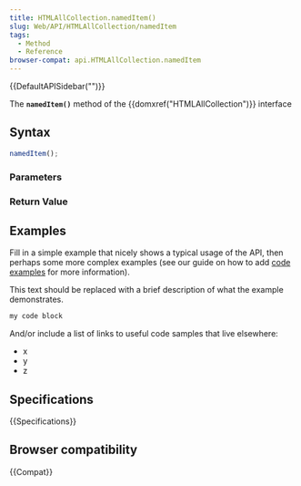 ```yaml
---
title: HTMLAllCollection.namedItem()
slug: Web/API/HTMLAllCollection/namedItem
tags:
  - Method
  - Reference
browser-compat: api.HTMLAllCollection.namedItem
---
```

{{DefaultAPISidebar("")}}

The **`namedItem()`** method of the {{domxref("HTMLAllCollection")}} interface 

## Syntax

```js
namedItem();
```

### Parameters



### Return Value



## Examples

Fill in a simple example that nicely shows a typical usage of the API, then perhaps some more complex examples (see our guide on how to add [code examples](/en-US/docs/MDN/Contribute/Structures/Code_examples) for more information).

This text should be replaced with a brief description of what the example demonstrates.

```js
my code block
```

And/or include a list of links to useful code samples that live elsewhere:

*   x
*   y
*   z

## Specifications

{{Specifications}}

## Browser compatibility

{{Compat}}

